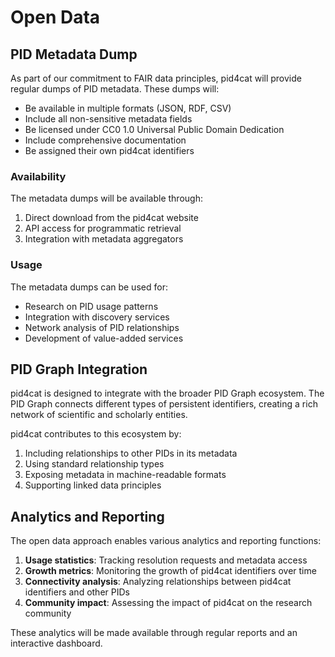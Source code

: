 # Open Data

## PID Metadata Dump

As part of our commitment to FAIR data principles, pid4cat will provide regular dumps of PID metadata. These dumps will:

- Be available in multiple formats (JSON, RDF, CSV)
- Include all non-sensitive metadata fields
- Be licensed under CC0 1.0 Universal Public Domain Dedication
- Include comprehensive documentation
- Be assigned their own pid4cat identifiers

### Availability

The metadata dumps will be available through:

1. Direct download from the pid4cat website
2. API access for programmatic retrieval
3. Integration with metadata aggregators

### Usage

The metadata dumps can be used for:

- Research on PID usage patterns
- Integration with discovery services
- Network analysis of PID relationships
- Development of value-added services

## PID Graph Integration

pid4cat is designed to integrate with the broader PID Graph ecosystem. The PID Graph connects different types of persistent identifiers, creating a rich network of scientific and scholarly entities.

pid4cat contributes to this ecosystem by:

1. Including relationships to other PIDs in its metadata
2. Using standard relationship types
3. Exposing metadata in machine-readable formats
4. Supporting linked data principles

## Analytics and Reporting

The open data approach enables various analytics and reporting functions:

1. **Usage statistics**: Tracking resolution requests and metadata access
2. **Growth metrics**: Monitoring the growth of pid4cat identifiers over time
3. **Connectivity analysis**: Analyzing relationships between pid4cat identifiers and other PIDs
4. **Community impact**: Assessing the impact of pid4cat on the research community

These analytics will be made available through regular reports and an interactive dashboard.

